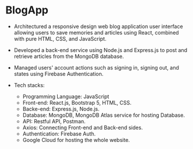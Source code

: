 # BlogApp
- Architectured a responsive design web blog application user interface allowing users to save memories and articles using React, combined with pure HTML, CSS, and JavaScript.
- Developed a back-end service using Node.js and Express.js to post and retrieve articles from the MongoDB database.
- Managed users' account actions such as signing in, signing out, and states using Firebase Authentication.

- Tech stacks:
  - Programming Language: JavaScript
  - Front-end: React.js, Bootstrap 5, HTML, CSS.
  - Backe-end: Express.js, Node.js.
  - Database: MongoDB, MongoDB Atlas service for hosting Database.
  - API: Restful API, Postman.
  - Axios: Connecting Front-end and Back-end sides.
  - Authentication: Firebase Auth.
  - Google Cloud for hosting the whole website.

